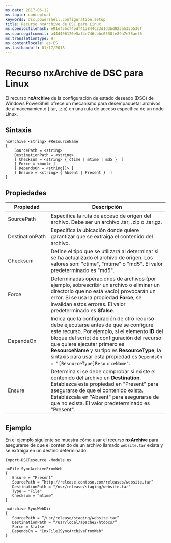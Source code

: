 ```yaml
---
ms.date: 2017-06-12
ms.topic: conceptual
keywords: dsc,powershell,configuration,setup
title: Recurso nxArchive de DSC para Linux
ms.openlocfilehash: e91ef5bcf4bdf413844c23d1d3bd823a535b536f
ms.sourcegitcommit: a444406120e5af4e746cbbc0558fe89a7e78aef6
ms.translationtype: HT
ms.contentlocale: es-ES
ms.lasthandoff: 01/17/2018
---
```

# <a name="dsc-for-linux-nxarchive-resource"></a>Recurso nxArchive de DSC para Linux

El recurso **nxArchive** de la configuración de estado deseado (DSC) de Windows PowerShell ofrece un mecanismo para desempaquetar archivos de almacenamiento (.tar, .zip) en una ruta de acceso específica de un nodo Linux.

## <a name="syntax"></a>Sintaxis

```
nxArchive <string> #ResourceName
{
    SourcePath = <string>
    DestinationPath = <string>
    [ Checksum = <string> { ctime | mtime | md5 }  ]
    [ Force = <bool> ]
    [ DependsOn = <string[]> ]
    [ Ensure = <string> { Absent | Present }  ]
}
```

## <a name="properties"></a>Propiedades

|  Propiedad |  Descripción | 
|---|---|
| SourcePath| Especifica la ruta de acceso de origen del archivo. Debe ser un archivo .tar, .zip o .tar.gz. | 
| DestinationPath| Especifica la ubicación donde quiere garantizar que se extraiga el contenido del archivo.| 
| Checksum| Define el tipo que se utilizará al determinar si se ha actualizado el archivo de origen. Los valores son: "ctime", "mtime" o "md5". El valor predeterminado es "md5".| 
| Force| Determinadas operaciones de archivos (por ejemplo, sobrescribir un archivo o eliminar un directorio que no está vacío) provocarán un error. Si se usa la propiedad **Force**, se invalidan estos errores. El valor predeterminado es **$false**.| 
| DependsOn | Indica que la configuración de otro recurso debe ejecutarse antes de que se configure este recurso. Por ejemplo, si el elemento **ID** del bloque del script de configuración del recurso que quiere ejecutar primero es **ResourceName** y su tipo es **ResourceType**, la sintaxis para usar esta propiedad es `DependsOn = "[ResourceType]ResourceName"`.| 
| Ensure| Determina si se debe comprobar si existe el contenido del archivo en **Destination**. Establezca esta propiedad en "Present" para asegurarse de que el contenido exista. Establézcala en "Absent" para asegurarse de que no exista. El valor predeterminado es "Present".| 

## <a name="example"></a>Ejemplo

En el ejemplo siguiente se muestra cómo usar el recurso **nxArchive** para asegurarse de que el contenido de un archivo llamado `website.tar` exista y se extraiga en un destino determinado.

```
Import-DSCResource -Module nx 

nxFile SyncArchiveFromWeb
{
   Ensure = "Present"
   SourcePath = “http://release.contoso.com/releases/website.tar”
   DestinationPath = "/usr/release/staging/website.tar"
   Type = "File"
   Checksum = “mtime”
}

nxArchive SyncWebDir
{
   SourcePath = “/usr/release/staging/website.tar”
   DestinationPath = “/usr/local/apache2/htdocs/”
   Force = $false
   DependsOn = "[nxFile]SyncArchiveFromWeb"
} 
```

